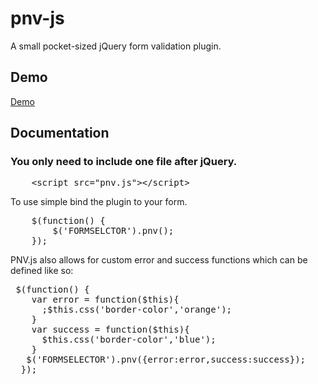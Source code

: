 pnv-js
========

A small pocket-sized jQuery form validation plugin.

Demo
----------------------------

[Demo](http://cdpn.io/mzCIt)


Documentation
-------------


### You only need to include one file after jQuery.
<pre>
   	&lt;script src="pnv.js"&gt;&lt;/script&gt;
</pre>

To use simple bind the plugin to your form.
<pre>
    $(function() {
        $('FORMSELCTOR').pnv();
    });
</pre>

PNV.js also allows for custom error and success functions which can be defined like so:
<pre>
 $(function() {
    var error = function($this){
      ;$this.css('border-color','orange');
    }
    var success = function($this){
      $this.css('border-color','blue');
    }
   $('FORMSELECTOR').pnv({error:error,success:success});
  });
</pre>

